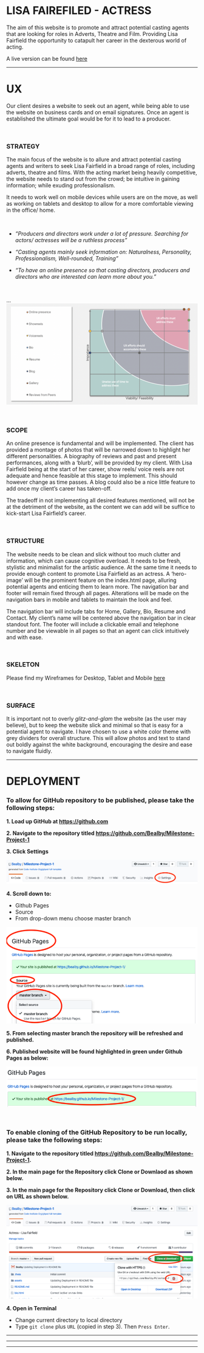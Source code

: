 <h1>LISA FAIREFILED - ACTRESS</h1>

<p>The aim of this website is to promote and attract potential casting agents that are looking for roles 
in Adverts, Theatre and Film. Providing Lisa Fairfield the opportunity to catapult her career in the 
dexterous world of acting.</p>

A live version can be found [here](https://bealby.github.io/Milestone-Project-1/)

---

<h1>UX</h1>

<p>Our client desires a website to seek out an agent, while being able to use the website on business 
cards and on email signatures. Once an agent is established the ultimate goal would be for it to 
lead to a producer.</p>

<br>

<h3>STRATEGY</h3>

<p>The main focus of the website is to allure and attract potential casting agents and writers 
to seek Lisa Fairfield in a broad range of roles, including adverts, theatre and films. With 
the acting market being heavily competitive, the website needs to stand out from the crowd; be 
intuitive in gaining information; while exuding professionalism.</p>

<p>It needs to work well on mobile devices while users are on the move, as well as working on 
tablets and desktop to allow for a more comfortable viewing in the office/ home.</p>

<br>

- *”Producers and directors work under a lot of pressure. Searching for actors/ actresses will be a 
ruthless process”*

- *“Casting agents mainly seek information on: Naturalness, Personality, Professionalism, 
Well-rounded, Training”*

- *“To have an online presence so that casting directors, producers and directors who are 
interested can learn more about you.”*

<br>

... ![viabilty-importance-graph](/assets/readme/viability-importance.png/)</div>

<br>

<h3>SCOPE</h3>

<p>An online presence is fundamental and will be implemented. The client has provided a montage of
photos that will be narrowed down to highlight her different personalities. A biography of reviews
and past and present performances, along with a ‘blurb’, will be provided by my client. With Lisa 
Fairfield being at the start of her career, show reels/ voice reels are not adequate and hence feasible 
at this stage to implement. This should however change as time passes. A blog could also be a nice little feature 
to add once my client’s career has taken-off.</p>

<p>The tradeoff in not implementing all desired features mentioned, will not be at the detriment of the 
website, as the content we can add will be suffice to kick-start Lisa Fairfield’s career.</p>

<br>

<h3>STRUCTURE</h3>

<p>The website needs to be clean and slick without too much clutter and information, which can cause 
cognitive overload. It needs to be fresh, stylistic and minimalist for the artistic audience.  At 
the same time it needs to provide enough content to promote Lisa Fairfield as an actress. A ‘hero-image’ 
will be the prominent feature on the index.html page, alluring potential agents and enticing them to 
learn more. The navigation bar and footer will remain fixed through all pages. Alterations will be made 
on the navigation bars in mobile and tablets to maintain the look and feel.</p>

<p>The navigation bar will include tabs for Home, Gallery, Bio, Resume and Contact. My client’s name
will be centered above the navigation bar in clear standout font. The footer will include a clickable 
email and telephone number and be viewable in all pages so that an agent can click intuitively and with 
ease.</p>

<br>

<h3>SKELETON</h3>

Please find my Wireframes for Desktop, Tablet and Mobile [here](https://github.com/Bealby/Milestone-Project-1/blob/master/assets/wireframes/wireframes.pdf)

<br>

<h3>SURFACE</h3>

<p>It is important not to overly <i>glitz-and-glam</i> the website (as the user may believe), but to keep the 
website slick and minimal so that is easy for a potential agent to navigate. I have chosen to use a white 
color theme with grey dividers for overall structure. This will allow photos and text to stand out boldly 
against the white background, encouraging the desire and ease to navigate fluidly.</p>

---

<h1>DEPLOYMENT</h1>

<h3>To allow for GitHub repository to be published, please take the following steps:</h3>

**1.	Load up GitHub at https://github.com**

**2.	Navigate to the repository titled https://github.com/Bealby/Milestone-Project-1**

**3.	Click Settings**

![Deployment](/assets/readme/deployment-1.png/)

**4.	Scroll down to:**

- Github Pages
- Source 
- From drop-down menu choose master branch

![Deployment](/assets/readme/deployment-2.png/)
				
**5.	From selecting master branch the repository will be refreshed and published.**

**6.	Published website will be found highlighted in green under Github Pages as below:**

![Deployment](/assets/readme/deployment-3.png/)

<br>

<h3>To enable cloning of the GitHub Repository to be run locally, please take the following steps:</h3>

**1.	Navigate to the repository titled https://github.com/Bealby/Milestone-Project-1.**

**2.	In the main page for the Repository click Clone or Downlaod as shown below.**

**3.	In the main page for the Repository click Clone or Download, then click on URL as shown below.**

![Deployment](/assets/readme/deployment-4.png/)

**4.	Open in Terminal**

- Change current directory to local directory
- Type `git clone` plus `URL` (copied in step 3). Then `Press Enter`.


---
___
***
